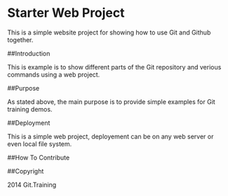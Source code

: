 # Starter Web Project

This is a simple website project for
showing how to use Git and Github together.

##Introduction

This is example is to show different parts
of the Git repository and verious commands
using a web project.

##Purpose

As stated above, the main purpose is to
provide simple examples for Git training
demos.

##Deployment

This is a simple web project, deployement
can be on any web server or even local file system.

##How To Contribute

##Copyright

2014 Git.Training